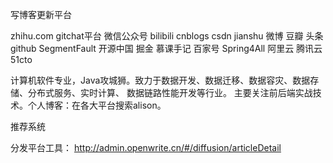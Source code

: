 写博客更新平台

zhihu.com
gitchat平台
微信公众号
bilibili
cnblogs
csdn
jianshu
微博
豆瓣
头条
github
SegmentFault
开源中国
掘金
慕课手记
百家号
Spring4All
阿里云
腾讯云
51cto




计算机软件专业，Java攻城狮。致力于数据开发、数据迁移、数据容灾、数据存储、分布式服务、实时计算、
数据链路性能开发等行业。
主要关注前后端实战技术。个人博客：在各大平台搜索alison。

推荐系统

分发平台工具：
http://admin.openwrite.cn/#/diffusion/articleDetail

